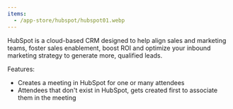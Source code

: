 ```yaml
---
items:
  - /app-store/hubspot/hubspot01.webp
---
```


HubSpot is a cloud-based CRM designed to help align sales and marketing teams, foster sales enablement, boost ROI and optimize your inbound marketing strategy to generate more, qualified leads.

Features:

- Creates a meeting in HubSpot for one or many attendees
- Attendees that don't exist in HubSpot, gets created first to associate them in the meeting
